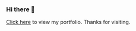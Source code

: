 ### Hi there 👋

[Click here](https://ted-v.github.io/portfolio/) to view my portfolio. Thanks for visiting.
